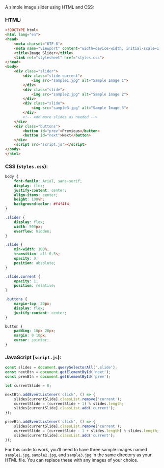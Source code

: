 A simple image slider using HTML and CSS:

### HTML:
```html
<!DOCTYPE html>
<html lang="en">
<head>
    <meta charset="UTF-8">
    <meta name="viewport" content="width=device-width, initial-scale=1.0">
    <title>Image Slider</title>
    <link rel="stylesheet" href="styles.css">
</head>
<body>
    <div class="slider">
        <div class="slide current">
            <img src="sample1.jpg" alt="Sample Image 1">
        </div>
        <div class="slide">
            <img src="sample2.jpg" alt="Sample Image 2">
        </div>
        <div class="slide">
            <img src="sample3.jpg" alt="Sample Image 3">
        </div>
        <!-- Add more slides as needed -->
    </div>
    <div class="buttons">
        <button id="prev">Previous</button>
        <button id="next">Next</button>
    </div>
    <script src="script.js"></script>
</body>
</html>
```

### CSS (`styles.css`):
```css
body {
    font-family: Arial, sans-serif;
    display: flex;
    justify-content: center;
    align-items: center;
    height: 100vh;
    background-color: #f4f4f4;
}

.slider {
    display: flex;
    width: 500px;
    overflow: hidden;
}

.slide {
    min-width: 100%;
    transition: all 0.5s;
    opacity: 0;
    position: absolute;
}

.slide.current {
    opacity: 1;
    position: relative;
}

.buttons {
    margin-top: 20px;
    display: flex;
    justify-content: center;
}

button {
    padding: 10px 20px;
    margin: 0 10px;
    cursor: pointer;
}
```

### JavaScript (`script.js`):
```javascript
const slides = document.querySelectorAll('.slide');
const nextBtn = document.getElementById('next');
const prevBtn = document.getElementById('prev');

let currentSlide = 0;

nextBtn.addEventListener('click', () => {
    slides[currentSlide].classList.remove('current');
    currentSlide = (currentSlide + 1) % slides.length;
    slides[currentSlide].classList.add('current');
});

prevBtn.addEventListener('click', () => {
    slides[currentSlide].classList.remove('current');
    currentSlide = (currentSlide - 1 + slides.length) % slides.length;
    slides[currentSlide].classList.add('current');
});
```

For this code to work, you'll need to have three sample images named `sample1.jpg`, `sample2.jpg`, and `sample3.jpg` in the same directory as your HTML file. You can replace these with any images of your choice.